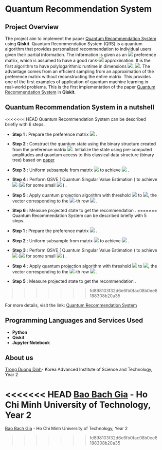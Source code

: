 # Quantum Recommendation System 
## Project Overview

The project aim to implement the paper [Quantum Recommendation System](https://arxiv.org/pdf/1603.08675.pdf) using **Qiskit**. 
Quantum Recommendation System (QRS) is a quantum algorithm that provides personalized recommendation to individual users given their partial information. The information is given as an <img src="https://render.githubusercontent.com/render/math?math=m \times n"> preference matrix, which is assumed to have a good rank-<img src="https://render.githubusercontent.com/render/math?math=k"> approximation. It is the first algorithm to have polylogarithmic runtime in dimensions <img src="https://render.githubusercontent.com/render/math?math=mn">, <img src="https://render.githubusercontent.com/render/math?math=O(\text{poly}(k)\text{polylog}(mn))">. The advantage comes from an efficient sampling from an approximation of the preference matrix without reconstructing the entire matrix. This provides one of the first examples of application of quantum machine learning in real-world problems.
This is the first implementation of the paper [Quantum Recommendation System](https://arxiv.org/pdf/1603.08675.pdf) in **Qiskit**.

## Quantum Recommendation System in a nutshell

<<<<<<< HEAD
Quantum Recommendation System can be described briefly with 6 steps.

* **Step 1** : Prepare the preference matrix <img src="https://render.githubusercontent.com/render/math?math=T"> .
* **Step 2** : Construct the quantum state using the binary structure created from the preference matrix <img src="https://render.githubusercontent.com/render/math?math=T">. Initialize the state using pre-computed amplitudes and quantum access to
this classical data structure (binary tree) based on [paper](https://arxiv.org/pdf/quant-ph/0208112.pdf)
* **Step 3** : Uniform subsample from matrix <img src="https://render.githubusercontent.com/render/math?math=T"> to achieve <img src="https://render.githubusercontent.com/render/math?math=\hat{T}"> .
* **Step 4** : Perform QSVE ( Quantum Singular Value Estimation ) to achieve <img src="https://render.githubusercontent.com/render/math?math=\hat{T}_k"> (<img src="https://render.githubusercontent.com/render/math?math=\left \| T-T_k \right \| < \varepsilon \left \| T \right \|_F">
 for some small <img src="https://render.githubusercontent.com/render/math?math=\varepsilon > 0"> ) .
* **Step 5** : Apply quantum projection algorithm with threshold <img src="https://render.githubusercontent.com/render/math?math=\sigma = \sqrt{\frac{\varepsilon^2 p}{2k}}\left \| \hat{T} \right \|_F">
 to <img src="https://render.githubusercontent.com/render/math?math=T">, the vector corresponding to the <img src="https://render.githubusercontent.com/render/math?math=i">-th row <img src="https://render.githubusercontent.com/render/math?math=\hat{T}_i"> .
* **Step 6** : Measure projected state to get the recommendation .
=======
Quantum Recommendation System can be described briefly with 5 steps.

* **Step 1** : Prepare the preference matrix <img src="https://render.githubusercontent.com/render/math?math=T"> .
* **Step 2** : Uniform subsample from matrix <img src="https://render.githubusercontent.com/render/math?math=T"> to achieve <img src="https://render.githubusercontent.com/render/math?math=\hat{T}"> .
* **Step 3** : Perform QSVE ( Quantum Singular Value Estimation ) to achieve <img src="https://render.githubusercontent.com/render/math?math=\hat{T}_k"> (<img src="https://render.githubusercontent.com/render/math?math=\left \| T-T_k \right \| < \varepsilon \left \| T \right \|_F">
 for some small <img src="https://render.githubusercontent.com/render/math?math=\varepsilon > 0"> ) .
* **Step 4** : Apply quantum projection algorithm with threshold <img src="https://render.githubusercontent.com/render/math?math=\sigma = \sqrt{\frac{\varepsilon^2 p}{2k}}\left \| \hat{T} \right \|_F">
 to <img src="https://render.githubusercontent.com/render/math?math=T">, the vector corresponding to the <img src="https://render.githubusercontent.com/render/math?math=i">-th row <img src="https://render.githubusercontent.com/render/math?math=\hat{T}_i"> .
* **Step 5** : Measure projected state to get the recommendation .
>>>>>>> fd898103f32d6e6fb0fac08b0ee8188308b20a35

For more details, visit the link: [Quantum Recommendation System](https://arxiv.org/pdf/1603.08675.pdf)

## Programming Languages and Services Used

* **Python**
* **Qiskit**
* **Jupyter Notebook**

## About us
[Trong Duong Dinh](https://github.com/MyEntangled)- Korea Advanced Institute of Science and Technology, Year 2

<<<<<<< HEAD
[Bao Bach Gia](https://github.com/bachbao) - Ho Chi Minh University of Technology, Year 2 
=======
[Bao Bach Gia](https://github.com/bachbao) - Ho Chi Minh University of Technology, Year 2 
>>>>>>> fd898103f32d6e6fb0fac08b0ee8188308b20a35
